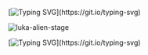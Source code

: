 [![Typing SVG](https://readme-typing-svg.demolab.com?font=&weight=300&size=15&pause=1000&color=C7F0F7&center=true&width=435&lines=oh+in+a+blink+gone+.)](https://git.io/typing-svg)

![luka-alien-stage](https://github.com/user-attachments/assets/3e4dcfcf-fb32-48c9-9970-ac8b9148c785)

[![Typing SVG](https://readme-typing-svg.demolab.com?font=&size=15&pause=1000&color=CAF6F7&center=true&width=435&lines=sign+my+atabook+if+u+want...)](https://git.io/typing-svg)
